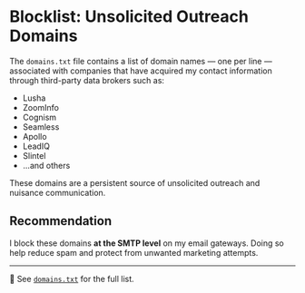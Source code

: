 # Blocklist: Unsolicited Outreach Domains

The `domains.txt` file contains a list of domain names — one per line — associated with companies that have acquired my contact information through third-party data brokers such as:

- Lusha  
- ZoomInfo  
- Cognism  
- Seamless  
- Apollo  
- LeadIQ  
- Slintel  
- ...and others

These domains are a persistent source of unsolicited outreach and nuisance communication.

## Recommendation

I block these domains **at the SMTP level** on my email gateways. Doing so help reduce spam and protect from unwanted marketing attempts.

---

📁 See [`domains.txt`](./domains.txt) for the full list.
